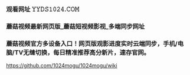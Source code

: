 ### 观看网址 𝚈𝚈𝙳𝚂𝟷𝟶𝟸𝟺.𝙲𝙾𝙼 
### 蘑菇视频最新网页版_蘑菇短视频影视_多端同步网址
### 蘑菇视频官方多设备入口！网页版观影进度实时云端同步，手机/电脑/TV无缝切换，每日精准推荐高分新片，速存官网。
https://github.com/1024mogu/1024mogu/wiki
